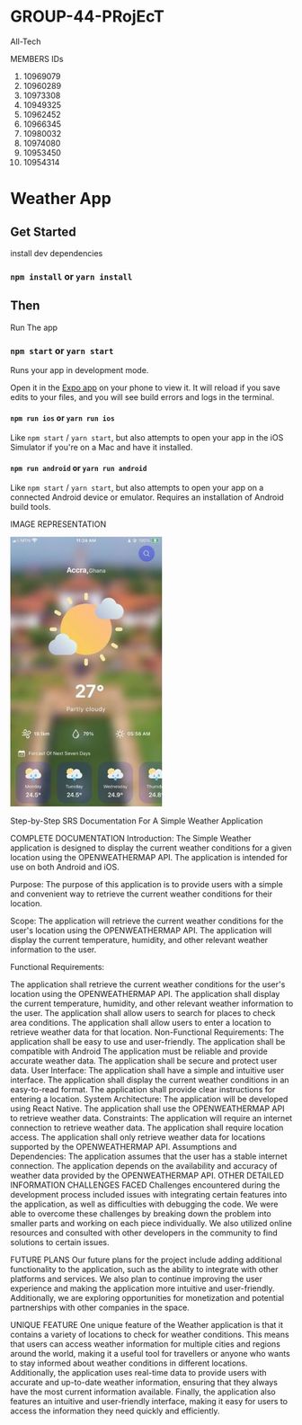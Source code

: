 # GROUP-44-PRojEcT
All-Tech 

MEMBERS IDs
1. 10969079
2. 10960289
3. 10973308
4. 10949325
5. 10962452
6. 10966345
7. 10980032
8. 10974080
9. 10953450
10. 10954314
# Weather App

## Get Started

install dev dependencies

### `npm install` or `yarn install`

## Then

Run The app

### `npm start` or `yarn start`

Runs your app in development mode.

Open it in the [Expo app](https://expo.io) on your phone to view it. It will reload if you save edits to your files, and you will see build errors and logs in the terminal.

#### `npm run ios` or `yarn run ios`


Like `npm start` / `yarn start`, but also attempts to open your app in the iOS Simulator if you're on a Mac and have it installed.

#### `npm run android` or `yarn run android`
Like `npm start` / `yarn start`, but also attempts to open your app on a connected Android device or emulator. Requires an installation of Android build tools.
<br /> 

IMAGE REPRESENTATION 

![Image](./assets/photo_2023-07-24_11-32-04.jpg)

Step-by-Step SRS Documentation For A Simple Weather Application

COMPLETE DOCUMENTATION
Introduction: The Simple Weather application is designed to display the current weather conditions for a given location using the OPENWEATHERMAP API. The application is intended for use on both Android and iOS.

Purpose: The purpose of this application is to provide users with a simple and convenient way to retrieve the current weather conditions for their location.

Scope: The application will retrieve the current weather conditions for the user's location using the OPENWEATHERMAP API. The application will display the current temperature, humidity, and other relevant weather information to the user.

Functional Requirements:

The application shall retrieve the current weather conditions for the user's location using the OPENWEATHERMAP API.
The application shall display the current temperature, humidity, and other relevant weather information to the user.
The application shall allow users to search for places to check area conditions.
The application shall allow users to enter a location to retrieve weather data for that location.
Non-Functional Requirements:
The application shall be easy to use and user-friendly.
The application shall be compatible with Android
The application must be reliable and provide accurate weather data.
The application shall be secure and protect user data.
User Interface:
The application shall have a simple and intuitive user interface.
The application shall display the current weather conditions in an easy-to-read format.
The application shall provide clear instructions for entering a location.
System Architecture:
The application will be developed using React Native.
The application shall use the OPENWEATHERMAP API to retrieve weather data.
Constraints:
The application will require an internet connection to retrieve weather data.
The application shall require location access.
The application shall only retrieve weather data for locations supported by the OPENWEATHERMAP API.
Assumptions and Dependencies:
The application assumes that the user has a stable internet connection.
The application depends on the availability and accuracy of weather data provided by the OPENWEATHERMAP API.
OTHER DETAILED INFORMATION CHALLENGES FACED Challenges encountered during the development process included issues with integrating certain features into the application, as well as difficulties with debugging the code. We were able to overcome these challenges by breaking down the problem into smaller parts and working on each piece individually. We also utilized online resources and consulted with other developers in the community to find solutions to certain issues.

FUTURE PLANS Our future plans for the project include adding additional functionality to the application, such as the ability to integrate with other platforms and services. We also plan to continue improving the user experience and making the application more intuitive and user-friendly. Additionally, we are exploring opportunities for monetization and potential partnerships with other companies in the space.

UNIQUE FEATURE One unique feature of the Weather application is that it contains a variety of locations to check for weather conditions. This means that users can access weather information for multiple cities and regions around the world, making it a useful tool for travellers or anyone who wants to stay informed about weather conditions in different locations. Additionally, the application uses real-time data to provide users with accurate and up-to-date weather information, ensuring that they always have the most current information available. Finally, the application also features an intuitive and user-friendly interface, making it easy for users to access the information they need quickly and efficiently.
